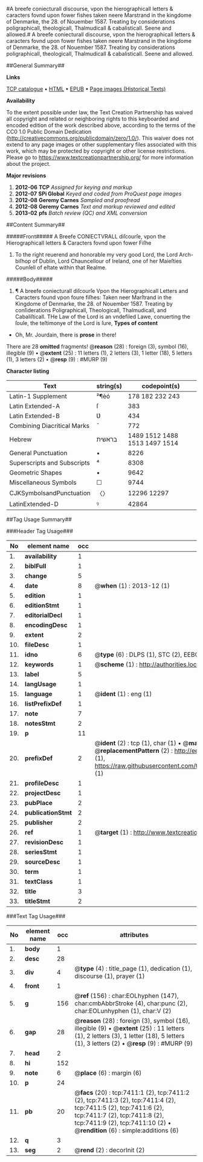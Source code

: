 #A breefe coniecturall discourse, vpon the hierographicall letters & caracters fovnd upon fower fishes taken neere Marstrand in the kingdome of Denmarke, the 28. of Nouember 1587. Treating by considerations poligraphicall, theologicall, Thalmudicall & cabalisticall. Seene and allowed.#
A breefe coniecturall discourse, vpon the hierographicall letters & caracters fovnd upon fower fishes taken neere Marstrand in the kingdome of Denmarke, the 28. of Nouember 1587. Treating by considerations poligraphicall, theologicall, Thalmudicall & cabalisticall. Seene and allowed.

##General Summary##

**Links**

[TCP catalogue](http://www.ota.ox.ac.uk/tcp/)  • 
[HTML](http://tei.it.ox.ac.uk/tcp/Texts-HTML/free/A07/A07082.html)  • 
[EPUB](http://tei.it.ox.ac.uk/tcp/Texts-EPUB/free/A07/A07082.epub) • 
[Page images (Historical Texts)](https://historicaltexts.jisc.ac.uk/eebo-99842728e)

**Availability**

To the extent possible under law, the Text Creation Partnership has waived all copyright and related or neighboring rights to this keyboarded and encoded edition of the work described above, according to the terms of the CC0 1.0 Public Domain Dedication (http://creativecommons.org/publicdomain/zero/1.0/). This waiver does not extend to any page images or other supplementary files associated with this work, which may be protected by copyright or other license restrictions. Please go to https://www.textcreationpartnership.org/ for more information about the project.

**Major revisions**

1. __2012-06__ __TCP__ *Assigned for keying and markup*
1. __2012-07__ __SPi Global__ *Keyed and coded from ProQuest page images*
1. __2012-08__ __Geremy Carnes__ *Sampled and proofread*
1. __2012-08__ __Geremy Carnes__ *Text and markup reviewed and edited*
1. __2013-02__ __pfs__ *Batch review (QC) and XML conversion*

##Content Summary##

#####Front#####
A Breefe CONIECTVRALL diſcourſe, vpon the Hierographicall letters & Caracters fovnd upon fower Fiſhe
1. To the right reuerend and honorable my very good Lord, the Lord Arch-biſhop of Dublin, Lord Chauncellour of Ireland, one of her Maieſties Counſell of eſtate within that Realme.

#####Body#####

1. ¶ A breefe coniecturall diſcourſe Vpon the Hierographicall Letters and Caracters found vpon foure fiſhes: Taken neer Marſtrand in the Kingdome of Denmarke, the 28. of Nouember 1587. Treating by conſiderations Poligraphicall, Theologicall, Thalmudicall, and Cabaliſticall.
THe Law of the Lord is an vndefiled Lawe, conuerting the ſoule, the teſtimonye of the Lord is ſure, 
**Types of content**

  * Oh, Mr. Jourdain, there is **prose** in there!

There are 28 **omitted** fragments! 
 @__reason__ (28) : foreign (3), symbol (16), illegible (9)  •  @__extent__ (25) : 11 letters (1), 2 letters (3), 1 letter (18), 5 letters (1), 3 letters (2)  •  @__resp__ (9) : #MURP (9)

**Character listing**


|Text|string(s)|codepoint(s)|
|---|---|---|
|Latin-1 Supplement|²¶èó|178 182 232 243|
|Latin Extended-A|ſ|383|
|Latin Extended-B|Ʋ|434|
|Combining             Diacritical Marks|̄|772|
|Hebrew|בראשית|1489 1512 1488 1513 1497 1514|
|General Punctuation|•|8226|
|Superscripts             and Subscripts|⁴|8308|
|Geometric Shapes|▪|9642|
|Miscellaneous Symbols|☐|9744|
|CJKSymbolsandPunctuation|〈〉|12296 12297|
|LatinExtended-D|ꝰ|42864|

##Tag Usage Summary##

###Header Tag Usage###

|No|element name|occ|attributes|
|---|---|---|---|
|1.|__availability__|1||
|2.|__biblFull__|1||
|3.|__change__|5||
|4.|__date__|8| @__when__ (1) : 2013-12 (1)|
|5.|__edition__|1||
|6.|__editionStmt__|1||
|7.|__editorialDecl__|1||
|8.|__encodingDesc__|1||
|9.|__extent__|2||
|10.|__fileDesc__|1||
|11.|__idno__|6| @__type__ (6) : DLPS (1), STC (2), EEBO-CITATION (1), PROQUEST (1), VID (1)|
|12.|__keywords__|1| @__scheme__ (1) : http://authorities.loc.gov/ (1)|
|13.|__label__|5||
|14.|__langUsage__|1||
|15.|__language__|1| @__ident__ (1) : eng (1)|
|16.|__listPrefixDef__|1||
|17.|__note__|7||
|18.|__notesStmt__|2||
|19.|__p__|11||
|20.|__prefixDef__|2| @__ident__ (2) : tcp (1), char (1)  •  @__matchPattern__ (2) : ([0-9\-]+):([0-9IVX]+) (1), (.+) (1)  •  @__replacementPattern__ (2) : http://eebo.chadwyck.com/downloadtiff?vid=$1&page=$2 (1), https://raw.githubusercontent.com/textcreationpartnership/Texts/master/tcpchars.xml#$1 (1)|
|21.|__profileDesc__|1||
|22.|__projectDesc__|1||
|23.|__pubPlace__|2||
|24.|__publicationStmt__|2||
|25.|__publisher__|2||
|26.|__ref__|1| @__target__ (1) : http://www.textcreationpartnership.org/docs/. (1)|
|27.|__revisionDesc__|1||
|28.|__seriesStmt__|1||
|29.|__sourceDesc__|1||
|30.|__term__|1||
|31.|__textClass__|1||
|32.|__title__|3||
|33.|__titleStmt__|2||


###Text Tag Usage###

|No|element name|occ|attributes|
|---|---|---|---|
|1.|__body__|1||
|2.|__desc__|28||
|3.|__div__|4| @__type__ (4) : title_page (1), dedication (1), discourse (1), prayer (1)|
|4.|__front__|1||
|5.|__g__|156| @__ref__ (156) : char:EOLhyphen (147), char:cmbAbbrStroke (4), char:punc (2), char:EOLunhyphen (1), char:V (2)|
|6.|__gap__|28| @__reason__ (28) : foreign (3), symbol (16), illegible (9)  •  @__extent__ (25) : 11 letters (1), 2 letters (3), 1 letter (18), 5 letters (1), 3 letters (2)  •  @__resp__ (9) : #MURP (9)|
|7.|__head__|2||
|8.|__hi__|152||
|9.|__note__|6| @__place__ (6) : margin (6)|
|10.|__p__|24||
|11.|__pb__|20| @__facs__ (20) : tcp:7411:1 (2), tcp:7411:2 (2), tcp:7411:3 (2), tcp:7411:4 (2), tcp:7411:5 (2), tcp:7411:6 (2), tcp:7411:7 (2), tcp:7411:8 (2), tcp:7411:9 (2), tcp:7411:10 (2)  •  @__rendition__ (6) : simple:additions (6)|
|12.|__q__|3||
|13.|__seg__|2| @__rend__ (2) : decorInit (2)|
